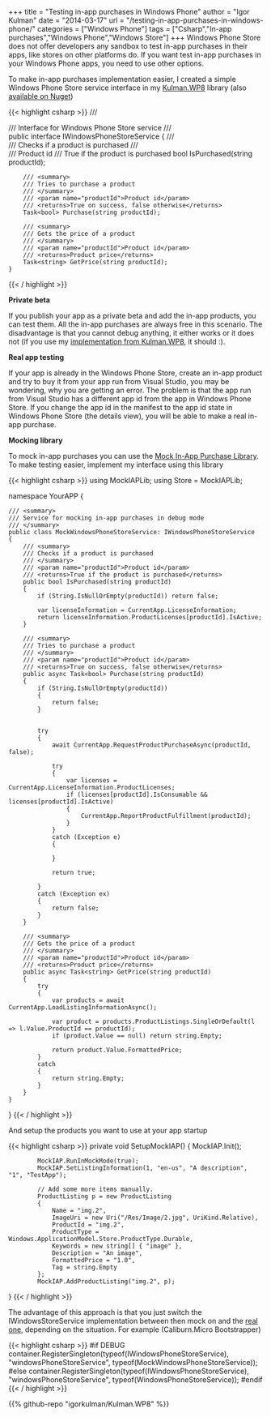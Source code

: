 +++
title = "Testing in-app purchases in Windows Phone"
author = "Igor Kulman"
date = "2014-03-17"
url = "/testing-in-app-purchases-in-windows-phone/"
categories = ["Windows Phone"]
tags = ["Csharp","In-app purchases","Windows Phone","Windows Store"]
+++
Windows Phone Store does not offer developers any sandbox to test in-app purchases in their apps, like stores on other platforms do. If you want test in-app purchases in your Windows Phone apps, you need to use other options.

To make in-app purchases implementation easier, I created a simple Windows Phone Store service interface in my [Kulman.WP8][1] library (also [available on Nuget][2])

{{< highlight csharp >}}
    /// <summary>
    /// Interface for Windows Phone Store service
    /// </summary>
    public interface IWindowsPhoneStoreService
    {
        /// <summary>
        /// Checks if a product is purchased
        /// </summary>
        /// <param name="productId">Product id</param>
        /// <returns>True if the product is purchased</returns>
        bool IsPurchased(string productId);

        /// <summary>
        /// Tries to purchase a product
        /// </summary>
        /// <param name="productId">Product id</param>
        /// <returns>True on success, false otherwise</returns>
        Task<bool> Purchase(string productId);

        /// <summary>
        /// Gets the price of a product
        /// </summary>
        /// <param name="productId">Product id</param>
        /// <returns>Product price</returns>
        Task<string> GetPrice(string productId);        
    }
{{< / highlight >}}

<!--more-->

**Private beta**

If you publish your app as a private beta and add the in-app products, you can test them. All the in-app purchases are always free in this scenario. The disadvantage is that you cannot debug anything, it either works or it does not (if you use my [implementation from Kulman.WP8][3], it should :).

**Real app testing**

If your app is already in the Windows Phone Store, create an in-app product and try to buy it from your app run from Visual Studio, you may be wondering, why you are getting an error. The problem is that the app run from Visual Studio has a different app id from the app in Windows Phone Store. If you change the app id in the manifest to the app id state in Windows Phone Store (the details view), you will be able to make a real in-app purchase. 

**Mocking library**

To mock in-app purchases you can use the [Mock In-App Purchase Library][4]. To make testing easier, implement my interface using this library

{{< highlight csharp >}}
using MockIAPLib;
using Store = MockIAPLib;

namespace YourAPP
{
    
    /// <summary>
    /// Service for mocking in-app purchases in debug mode
    /// </summary>
    public class MockWindowsPhoneStoreService: IWindowsPhoneStoreService
    {
        /// <summary>
        /// Checks if a product is purchased
        /// </summary>
        /// <param name="productId">Product id</param>
        /// <returns>True if the product is purchased</returns>
        public bool IsPurchased(string productId)
        {
            if (String.IsNullOrEmpty(productId)) return false;

            var licenseInformation = CurrentApp.LicenseInformation;
            return licenseInformation.ProductLicenses[productId].IsActive;
        }

        /// <summary>
        /// Tries to purchase a product
        /// </summary>
        /// <param name="productId">Product id</param>
        /// <returns>True on success, false otherwise</returns>
        public async Task<bool> Purchase(string productId)
        {
            if (String.IsNullOrEmpty(productId))
            {
                return false;
            }


            try
            {
                await CurrentApp.RequestProductPurchaseAsync(productId, false);

                try
                {
                    var licenses = CurrentApp.LicenseInformation.ProductLicenses;
                    if (licenses[productId].IsConsumable && licenses[productId].IsActive)
                    {
                        CurrentApp.ReportProductFulfillment(productId);
                    }
                }
                catch (Exception e)
                {

                }

                return true;

            }
            catch (Exception ex)
            {
                return false;
            }
        }

        /// <summary>
        /// Gets the price of a product
        /// </summary>
        /// <param name="productId">Product id</param>
        /// <returns>Product price</returns>
        public async Task<string> GetPrice(string productId)
        {
            try
            {
                var products = await CurrentApp.LoadListingInformationAsync();

                var product = products.ProductListings.SingleOrDefault(l => l.Value.ProductId == productId);
                if (product.Value == null) return string.Empty;

                return product.Value.FormattedPrice;
            }
            catch
            {
                return string.Empty;
            }
        }
    }
}
{{< / highlight >}}

And setup the products you want to use at your app startup

{{< highlight csharp >}}
private void SetupMockIAP()
{
            MockIAP.Init();
 
            MockIAP.RunInMockMode(true);
            MockIAP.SetListingInformation(1, "en-us", "A description", "1", "TestApp");
 
            // Add some more items manually.
            ProductListing p = new ProductListing
            {
                Name = "img.2",
                ImageUri = new Uri("/Res/Image/2.jpg", UriKind.Relative),
                ProductId = "img.2",
                ProductType = Windows.ApplicationModel.Store.ProductType.Durable,
                Keywords = new string[] { "image" },
                Description = "An image",
                FormattedPrice = "1.0",
                Tag = string.Empty
            };
            MockIAP.AddProductListing("img.2", p);
}
{{< / highlight >}}

The advantage of this approach is that you just switch the IWindowsStoreService implementation between then mock on and the [real one][3], depending on the situation. For example (Caliburn.Micro Bootstrapper)

{{< highlight csharp >}}
#if DEBUG
            container.RegisterSingleton(typeof(IWindowsPhoneStoreService), "windowsPhoneStoreService", typeof(MockWindowsPhoneStoreService));
#else
            container.RegisterSingleton(typeof(IWindowsPhoneStoreService), "windowsPhoneStoreService", typeof(WindowsPhoneStoreService));
#endif
{{< / highlight >}}

 [1]: https://github.com/igorkulman/Kulman.WP8
 [2]: http://www.nuget.org/packages/Kulman.WP8/
 [3]: https://github.com/igorkulman/Kulman.WP8/blob/master/Kulman.WP8/Services/WindowsPhoneStoreService.cs
 [4]: http://code.msdn.microsoft.com/wpapps/Mock-In-App-Purchase-33080f0c

{{% github-repo "igorkulman/Kulman.WP8" %}}
